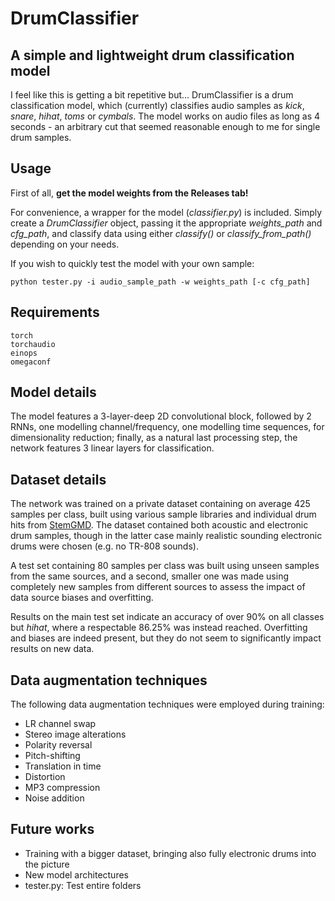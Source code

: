 # DrumClassifier
## A simple and lightweight drum classification model
I feel like this is getting a bit repetitive but... DrumClassifier is a drum classification model, which (currently) classifies audio samples as _kick_, _snare_, _hihat_, _toms_ or _cymbals_. The model works on audio files as long as 4 seconds - an arbitrary cut that seemed reasonable enough to me for single drum samples.

## Usage
First of all, **get the model weights from the Releases tab!**

For convenience, a wrapper for the model (_classifier.py_) is included. Simply create a _DrumClassifier_ object, passing it the appropriate _weights_path_ and _cfg_path_, and classify data using either _classify()_ or _classify_from_path()_ depending on your needs.

If you wish to quickly test the model with your own sample:
```
python tester.py -i audio_sample_path -w weights_path [-c cfg_path]
```

## Requirements
```
torch
torchaudio
einops
omegaconf
```

## Model details
The model features a 3-layer-deep 2D convolutional block, followed by 2 RNNs, one modelling channel/frequency, one modelling time sequences, for dimensionality reduction; finally, as a natural last processing step, the network features 3 linear layers for classification.

## Dataset details
The network was trained on a private dataset containing on average 425 samples per class, built using various sample libraries and individual drum hits from [StemGMD](https://zenodo.org/records/7882857). The dataset contained both acoustic and electronic drum samples, though in the latter case mainly realistic sounding electronic drums were chosen (e.g. no TR-808 sounds).

A test set containing 80 samples per class was built using unseen samples from the same sources, and a second, smaller one was made using completely new samples from different sources to assess the impact of data source biases and overfitting.

Results on the main test set indicate an accuracy of over 90% on all classes but _hihat_, where a respectable 86.25% was instead reached. Overfitting and biases are indeed present, but they do not seem to significantly impact results on new data.

## Data augmentation techniques
The following data augmentation techniques were employed during training:
* LR channel swap
* Stereo image alterations
* Polarity reversal
* Pitch-shifting
* Translation in time
* Distortion
* MP3 compression
* Noise addition

## Future works
* Training with a bigger dataset, bringing also fully electronic drums into the picture
* New model architectures
* tester.py: Test entire folders
